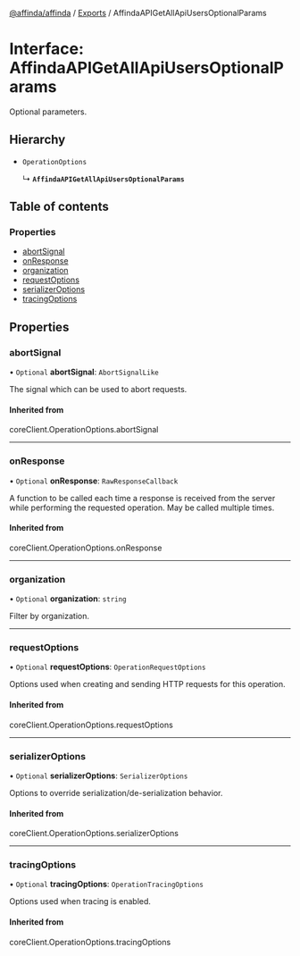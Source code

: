 [@affinda/affinda](../README.md) / [Exports](../modules.md) / AffindaAPIGetAllApiUsersOptionalParams

# Interface: AffindaAPIGetAllApiUsersOptionalParams

Optional parameters.

## Hierarchy

- `OperationOptions`

  ↳ **`AffindaAPIGetAllApiUsersOptionalParams`**

## Table of contents

### Properties

- [abortSignal](AffindaAPIGetAllApiUsersOptionalParams.md#abortsignal)
- [onResponse](AffindaAPIGetAllApiUsersOptionalParams.md#onresponse)
- [organization](AffindaAPIGetAllApiUsersOptionalParams.md#organization)
- [requestOptions](AffindaAPIGetAllApiUsersOptionalParams.md#requestoptions)
- [serializerOptions](AffindaAPIGetAllApiUsersOptionalParams.md#serializeroptions)
- [tracingOptions](AffindaAPIGetAllApiUsersOptionalParams.md#tracingoptions)

## Properties

### abortSignal

• `Optional` **abortSignal**: `AbortSignalLike`

The signal which can be used to abort requests.

#### Inherited from

coreClient.OperationOptions.abortSignal

___

### onResponse

• `Optional` **onResponse**: `RawResponseCallback`

A function to be called each time a response is received from the server
while performing the requested operation.
May be called multiple times.

#### Inherited from

coreClient.OperationOptions.onResponse

___

### organization

• `Optional` **organization**: `string`

Filter by organization.

___

### requestOptions

• `Optional` **requestOptions**: `OperationRequestOptions`

Options used when creating and sending HTTP requests for this operation.

#### Inherited from

coreClient.OperationOptions.requestOptions

___

### serializerOptions

• `Optional` **serializerOptions**: `SerializerOptions`

Options to override serialization/de-serialization behavior.

#### Inherited from

coreClient.OperationOptions.serializerOptions

___

### tracingOptions

• `Optional` **tracingOptions**: `OperationTracingOptions`

Options used when tracing is enabled.

#### Inherited from

coreClient.OperationOptions.tracingOptions
